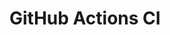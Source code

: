 # GitHub Actions CI










































































































































































































































































































































































































































































































































































































































































































































































































































































































































































































































































































































































































































































































































































































































































































































































































































































































































































































































































































































































































































































































































































































































































































































































































































































































































































































































































































































































































































































































































































































































































































































































































































































































































































































































































































































































































































































































































































































































































